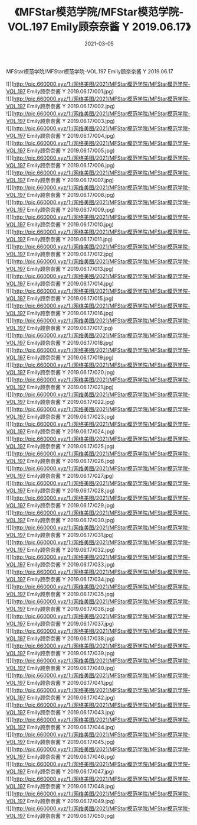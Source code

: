 ﻿---
layout: post
title:  《MFStar模范学院/MFStar模范学院-VOL.197 Emily顾奈奈酱 Y 2019.06.17》
date:   2021-03-05
img: http://pic.660000.xyz/1:/网络美图/2021/MFStar模范学院/MFStar模范学院-VOL.197 Emily顾奈奈酱 Y 2019.06.17/000.jpg
categories: [美女, 清纯, 唯美]
---

MFStar模范学院/MFStar模范学院-VOL.197 Emily顾奈奈酱 Y 2019.06.17

 ![](http://pic.660000.xyz/1:/网络美图/2021/MFStar模范学院/MFStar模范学院-VOL.197 Emily顾奈奈酱 Y 2019.06.17/001.jpg) <br>![](http://pic.660000.xyz/1:/网络美图/2021/MFStar模范学院/MFStar模范学院-VOL.197 Emily顾奈奈酱 Y 2019.06.17/002.jpg) <br>![](http://pic.660000.xyz/1:/网络美图/2021/MFStar模范学院/MFStar模范学院-VOL.197 Emily顾奈奈酱 Y 2019.06.17/003.jpg) <br>![](http://pic.660000.xyz/1:/网络美图/2021/MFStar模范学院/MFStar模范学院-VOL.197 Emily顾奈奈酱 Y 2019.06.17/004.jpg) <br>![](http://pic.660000.xyz/1:/网络美图/2021/MFStar模范学院/MFStar模范学院-VOL.197 Emily顾奈奈酱 Y 2019.06.17/005.jpg) <br>![](http://pic.660000.xyz/1:/网络美图/2021/MFStar模范学院/MFStar模范学院-VOL.197 Emily顾奈奈酱 Y 2019.06.17/006.jpg) <br>![](http://pic.660000.xyz/1:/网络美图/2021/MFStar模范学院/MFStar模范学院-VOL.197 Emily顾奈奈酱 Y 2019.06.17/007.jpg) <br>![](http://pic.660000.xyz/1:/网络美图/2021/MFStar模范学院/MFStar模范学院-VOL.197 Emily顾奈奈酱 Y 2019.06.17/008.jpg) <br>![](http://pic.660000.xyz/1:/网络美图/2021/MFStar模范学院/MFStar模范学院-VOL.197 Emily顾奈奈酱 Y 2019.06.17/009.jpg) <br>![](http://pic.660000.xyz/1:/网络美图/2021/MFStar模范学院/MFStar模范学院-VOL.197 Emily顾奈奈酱 Y 2019.06.17/010.jpg) <br>![](http://pic.660000.xyz/1:/网络美图/2021/MFStar模范学院/MFStar模范学院-VOL.197 Emily顾奈奈酱 Y 2019.06.17/011.jpg) <br>![](http://pic.660000.xyz/1:/网络美图/2021/MFStar模范学院/MFStar模范学院-VOL.197 Emily顾奈奈酱 Y 2019.06.17/012.jpg) <br>![](http://pic.660000.xyz/1:/网络美图/2021/MFStar模范学院/MFStar模范学院-VOL.197 Emily顾奈奈酱 Y 2019.06.17/013.jpg) <br>![](http://pic.660000.xyz/1:/网络美图/2021/MFStar模范学院/MFStar模范学院-VOL.197 Emily顾奈奈酱 Y 2019.06.17/014.jpg) <br>![](http://pic.660000.xyz/1:/网络美图/2021/MFStar模范学院/MFStar模范学院-VOL.197 Emily顾奈奈酱 Y 2019.06.17/015.jpg) <br>![](http://pic.660000.xyz/1:/网络美图/2021/MFStar模范学院/MFStar模范学院-VOL.197 Emily顾奈奈酱 Y 2019.06.17/016.jpg) <br>![](http://pic.660000.xyz/1:/网络美图/2021/MFStar模范学院/MFStar模范学院-VOL.197 Emily顾奈奈酱 Y 2019.06.17/017.jpg) <br>![](http://pic.660000.xyz/1:/网络美图/2021/MFStar模范学院/MFStar模范学院-VOL.197 Emily顾奈奈酱 Y 2019.06.17/018.jpg) <br>![](http://pic.660000.xyz/1:/网络美图/2021/MFStar模范学院/MFStar模范学院-VOL.197 Emily顾奈奈酱 Y 2019.06.17/019.jpg) <br>![](http://pic.660000.xyz/1:/网络美图/2021/MFStar模范学院/MFStar模范学院-VOL.197 Emily顾奈奈酱 Y 2019.06.17/020.jpg) <br>![](http://pic.660000.xyz/1:/网络美图/2021/MFStar模范学院/MFStar模范学院-VOL.197 Emily顾奈奈酱 Y 2019.06.17/021.jpg) <br>![](http://pic.660000.xyz/1:/网络美图/2021/MFStar模范学院/MFStar模范学院-VOL.197 Emily顾奈奈酱 Y 2019.06.17/022.jpg) <br>![](http://pic.660000.xyz/1:/网络美图/2021/MFStar模范学院/MFStar模范学院-VOL.197 Emily顾奈奈酱 Y 2019.06.17/023.jpg) <br>![](http://pic.660000.xyz/1:/网络美图/2021/MFStar模范学院/MFStar模范学院-VOL.197 Emily顾奈奈酱 Y 2019.06.17/024.jpg) <br>![](http://pic.660000.xyz/1:/网络美图/2021/MFStar模范学院/MFStar模范学院-VOL.197 Emily顾奈奈酱 Y 2019.06.17/025.jpg) <br>![](http://pic.660000.xyz/1:/网络美图/2021/MFStar模范学院/MFStar模范学院-VOL.197 Emily顾奈奈酱 Y 2019.06.17/026.jpg) <br>![](http://pic.660000.xyz/1:/网络美图/2021/MFStar模范学院/MFStar模范学院-VOL.197 Emily顾奈奈酱 Y 2019.06.17/027.jpg) <br>![](http://pic.660000.xyz/1:/网络美图/2021/MFStar模范学院/MFStar模范学院-VOL.197 Emily顾奈奈酱 Y 2019.06.17/028.jpg) <br>![](http://pic.660000.xyz/1:/网络美图/2021/MFStar模范学院/MFStar模范学院-VOL.197 Emily顾奈奈酱 Y 2019.06.17/029.jpg) <br>![](http://pic.660000.xyz/1:/网络美图/2021/MFStar模范学院/MFStar模范学院-VOL.197 Emily顾奈奈酱 Y 2019.06.17/030.jpg) <br>![](http://pic.660000.xyz/1:/网络美图/2021/MFStar模范学院/MFStar模范学院-VOL.197 Emily顾奈奈酱 Y 2019.06.17/031.jpg) <br>![](http://pic.660000.xyz/1:/网络美图/2021/MFStar模范学院/MFStar模范学院-VOL.197 Emily顾奈奈酱 Y 2019.06.17/032.jpg) <br>![](http://pic.660000.xyz/1:/网络美图/2021/MFStar模范学院/MFStar模范学院-VOL.197 Emily顾奈奈酱 Y 2019.06.17/033.jpg) <br>![](http://pic.660000.xyz/1:/网络美图/2021/MFStar模范学院/MFStar模范学院-VOL.197 Emily顾奈奈酱 Y 2019.06.17/034.jpg) <br>![](http://pic.660000.xyz/1:/网络美图/2021/MFStar模范学院/MFStar模范学院-VOL.197 Emily顾奈奈酱 Y 2019.06.17/035.jpg) <br>![](http://pic.660000.xyz/1:/网络美图/2021/MFStar模范学院/MFStar模范学院-VOL.197 Emily顾奈奈酱 Y 2019.06.17/036.jpg) <br>![](http://pic.660000.xyz/1:/网络美图/2021/MFStar模范学院/MFStar模范学院-VOL.197 Emily顾奈奈酱 Y 2019.06.17/037.jpg) <br>![](http://pic.660000.xyz/1:/网络美图/2021/MFStar模范学院/MFStar模范学院-VOL.197 Emily顾奈奈酱 Y 2019.06.17/038.jpg) <br>![](http://pic.660000.xyz/1:/网络美图/2021/MFStar模范学院/MFStar模范学院-VOL.197 Emily顾奈奈酱 Y 2019.06.17/039.jpg) <br>![](http://pic.660000.xyz/1:/网络美图/2021/MFStar模范学院/MFStar模范学院-VOL.197 Emily顾奈奈酱 Y 2019.06.17/040.jpg) <br>![](http://pic.660000.xyz/1:/网络美图/2021/MFStar模范学院/MFStar模范学院-VOL.197 Emily顾奈奈酱 Y 2019.06.17/041.jpg) <br>![](http://pic.660000.xyz/1:/网络美图/2021/MFStar模范学院/MFStar模范学院-VOL.197 Emily顾奈奈酱 Y 2019.06.17/042.jpg) <br>![](http://pic.660000.xyz/1:/网络美图/2021/MFStar模范学院/MFStar模范学院-VOL.197 Emily顾奈奈酱 Y 2019.06.17/043.jpg) <br>![](http://pic.660000.xyz/1:/网络美图/2021/MFStar模范学院/MFStar模范学院-VOL.197 Emily顾奈奈酱 Y 2019.06.17/044.jpg) <br>![](http://pic.660000.xyz/1:/网络美图/2021/MFStar模范学院/MFStar模范学院-VOL.197 Emily顾奈奈酱 Y 2019.06.17/045.jpg) <br>![](http://pic.660000.xyz/1:/网络美图/2021/MFStar模范学院/MFStar模范学院-VOL.197 Emily顾奈奈酱 Y 2019.06.17/046.jpg) <br>![](http://pic.660000.xyz/1:/网络美图/2021/MFStar模范学院/MFStar模范学院-VOL.197 Emily顾奈奈酱 Y 2019.06.17/047.jpg) <br>![](http://pic.660000.xyz/1:/网络美图/2021/MFStar模范学院/MFStar模范学院-VOL.197 Emily顾奈奈酱 Y 2019.06.17/048.jpg) <br>![](http://pic.660000.xyz/1:/网络美图/2021/MFStar模范学院/MFStar模范学院-VOL.197 Emily顾奈奈酱 Y 2019.06.17/049.jpg) <br>![](http://pic.660000.xyz/1:/网络美图/2021/MFStar模范学院/MFStar模范学院-VOL.197 Emily顾奈奈酱 Y 2019.06.17/050.jpg) <br>